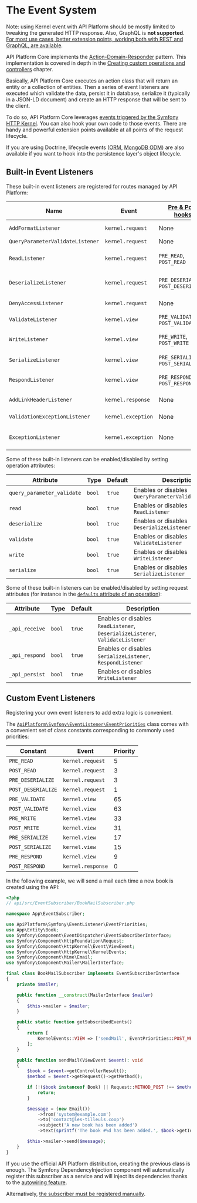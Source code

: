 # The Event System

Note: using Kernel event with API Platform should be mostly limited to tweaking the generated HTTP response. Also, GraphQL is **not supported**.
[For most use cases, better extension points, working both with REST and GraphQL, are available](extending.md).

API Platform Core implements the [Action-Domain-Responder](https://github.com/pmjones/adr) pattern. This implementation
is covered in depth in the [Creating custom operations and controllers](operations.md#creating-custom-operations-and-controllers)
chapter.

Basically, API Platform Core executes an action class that will return an entity or a collection of entities. Then a series
of event listeners are executed which validate the data, persist it in database, serialize it (typically in a JSON-LD document)
and create an HTTP response that will be sent to the client.

To do so, API Platform Core leverages [events triggered by the Symfony HTTP Kernel](https://symfony.com/doc/current/reference/events.html#kernel-events).
You can also hook your own code to those events. There are handy and powerful extension points available at all points
of the request lifecycle.

If you are using Doctrine, lifecycle events ([ORM](https://www.doctrine-project.org/projects/doctrine-orm/en/current/reference/events.html#lifecycle-events), [MongoDB ODM](https://www.doctrine-project.org/projects/doctrine-mongodb-odm/en/latest/reference/events.html#lifecycle-events))
are also available if you want to hook into the persistence layer's object lifecycle.

## Built-in Event Listeners

These built-in event listeners are registered for routes managed by API Platform:

Name                          | Event              | [Pre & Post hooks](#custom-event-listeners) | Priority | Description
------------------------------|--------------------|---------------------------------------------|----------|-------------
`AddFormatListener`           | `kernel.request`   | None                                        | 7        | Guesses the best response format ([content negotiation](content-negotiation.md))
`QueryParameterValidateListener` | `kernel.request`   | None                                        | 16       | Validates query parameters
`ReadListener`                | `kernel.request`   | `PRE_READ`, `POST_READ`                     | 4        | Retrieves data from the persistence system using the [state providers](data-providers.md) (`GET`, `PUT`, `PATCH`, `DELETE`)
`DeserializeListener`         | `kernel.request`   | `PRE_DESERIALIZE`, `POST_DESERIALIZE`       | 2        | Deserializes data into a PHP entity (`POST`); updates the entity retrieved using the state provider (`PUT`, `PATCH`)
`DenyAccessListener`          | `kernel.request`   | None                                        | 1        | Enforces [access control](security.md) using Security expressions
`ValidateListener`            | `kernel.view`      | `PRE_VALIDATE`, `POST_VALIDATE`             | 64       | [Validates data](validation.md) (`POST`, `PUT`, `PATCH`)
`WriteListener`               | `kernel.view`      | `PRE_WRITE`, `POST_WRITE`                   | 32       | Persists changes in the persistence system using the [state processors](state-processors.md) (`POST`, `PUT`, `PATCH`, `DELETE`)
`SerializeListener`           | `kernel.view`      | `PRE_SERIALIZE`, `POST_SERIALIZE`           | 16       | Serializes the PHP entity in string [according to the request format](content-negotiation.md)
`RespondListener`             | `kernel.view`      | `PRE_RESPOND`, `POST_RESPOND`               | 8        | Transforms serialized to a `Symfony\Component\HttpFoundation\Response` instance
`AddLinkHeaderListener`       | `kernel.response`  | None                                        | 0        | Adds a `Link` HTTP header pointing to the Hydra documentation
`ValidationExceptionListener` | `kernel.exception` | None                                        | 0        | Serializes validation exceptions in the Hydra format
`ExceptionListener`           | `kernel.exception` | None                                        | -96      | Serializes PHP exceptions in the Hydra format (including the stack trace in debug mode)

Some of these built-in listeners can be enabled/disabled by setting operation attributes:

Attribute                  | Type   | Default | Description
---------------------------|--------|---------|-------------
`query_parameter_validate` | `bool` | `true`  | Enables or disables `QueryParameterValidateListener`
`read`                     | `bool` | `true`  | Enables or disables `ReadListener`
`deserialize`              | `bool` | `true`  | Enables or disables `DeserializeListener`
`validate`                 | `bool` | `true`  | Enables or disables `ValidateListener`
`write`                    | `bool` | `true`  | Enables or disables `WriteListener`
`serialize`                | `bool` | `true`  | Enables or disables `SerializeListener`

Some of these built-in listeners can be enabled/disabled by setting request attributes (for instance in the [`defaults`
attribute of an operation](operations.md#recommended-method)):

Attribute      | Type   | Default | Description
---------------|--------|---------|-------------
`_api_receive` | `bool` | `true`  | Enables or disables `ReadListener`, `DeserializeListener`, `ValidateListener`
`_api_respond` | `bool` | `true`  | Enables or disables `SerializeListener`, `RespondListener`
`_api_persist` | `bool` | `true`  | Enables or disables `WriteListener`

## Custom Event Listeners

Registering your own event listeners to add extra logic is convenient.

The [`ApiPlatform\Symfony\EventListener\EventPriorities`](https://github.com/api-platform/core/blob/main/src/Symfony/EventListener/EventPriorities.php) class comes with a convenient set of class constants corresponding to commonly used priorities:

Constant           | Event             | Priority |
-------------------|-------------------|----------|
`PRE_READ`         | `kernel.request`  | 5        |
`POST_READ`        | `kernel.request`  | 3        |
`PRE_DESERIALIZE`  | `kernel.request`  | 3        |
`POST_DESERIALIZE` | `kernel.request`  | 1        |
`PRE_VALIDATE`     | `kernel.view`     | 65       |
`POST_VALIDATE`    | `kernel.view`     | 63       |
`PRE_WRITE`        | `kernel.view`     | 33       |
`POST_WRITE`       | `kernel.view`     | 31       |
`PRE_SERIALIZE`    | `kernel.view`     | 17       |
`POST_SERIALIZE`   | `kernel.view`     | 15       |
`PRE_RESPOND`      | `kernel.view`     | 9        |
`POST_RESPOND`     | `kernel.response` | 0        |

In the following example, we will send a mail each time a new book is created using the API:

```php
<?php
// api/src/EventSubscriber/BookMailSubscriber.php

namespace App\EventSubscriber;

use ApiPlatform\Symfony\EventListener\EventPriorities;
use App\Entity\Book;
use Symfony\Component\EventDispatcher\EventSubscriberInterface;
use Symfony\Component\HttpFoundation\Request;
use Symfony\Component\HttpKernel\Event\ViewEvent;
use Symfony\Component\HttpKernel\KernelEvents;
use Symfony\Component\Mime\Email;
use Symfony\Component\Mailer\MailerInterface;

final class BookMailSubscriber implements EventSubscriberInterface
{
    private $mailer;

    public function __construct(MailerInterface $mailer)
    {
        $this->mailer = $mailer;
    }

    public static function getSubscribedEvents()
    {
        return [
            KernelEvents::VIEW => ['sendMail', EventPriorities::POST_WRITE],
        ];
    }

    public function sendMail(ViewEvent $event): void
    {
        $book = $event->getControllerResult();
        $method = $event->getRequest()->getMethod();

        if (!($book instanceof Book) || Request::METHOD_POST !== $method) {
            return;
        }

        $message = (new Email())
            ->from('system@example.com')
            ->to('contact@les-tilleuls.coop')
            ->subject('A new book has been added')
            ->text(sprintf('The book #%d has been added.', $book->getId()));

        $this->mailer->send($message);
    }
}
```

If you use the official API Platform distribution, creating the previous class is enough. The Symfony DependencyInjection
component will automatically register this subscriber as a service and will inject its dependencies thanks to the [autowiring feature](https://symfony.com/doc/current/service_container/autowiring.html).

Alternatively, [the subscriber must be registered manually](https://symfony.com/doc/current/components/event_dispatcher.html#connecting-listeners).
